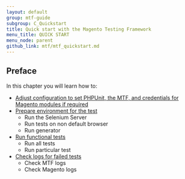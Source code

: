 ```yaml
---
layout: default
group: mtf-guide
subgroup: C_Quickstart
title: Quick start with the Magento Testing Framework
menu_title: QUICK START
menu_node: parent
github_link: mtf/mtf_quickstart.md
---
```

<h2>Preface</h2>
In this chapter you will learn how to:

- <a href="{{site.gdeurl21}}mtf/mtf_quickstart/mtf_quickstart_config.html">Adjust configuration to set PHPUnit, the MTF, and credentials for Magento modules if required</a>
- <a href="{{site.gdeurl21}}mtf/mtf_quickstart/mtf_quickstart_environmemt.html">Prepare environment for the test</a>
  - Run the Selenium Server
  - Run tests on non default browser
  - Run generator
- <a href="{{site.gdeurl21}}mtf/mtf_quickstart/mtf_quickstart_runtest.html">Run functional tests</a>
  - Run all tests
  - Run particular test
- <a href="{{site.gdeurl21}}mtf/mtf_quickstart/mtf_quickstart_logs.html">Check logs for failed tests</a>
  - Check MTF logs
  - Check Magento logs